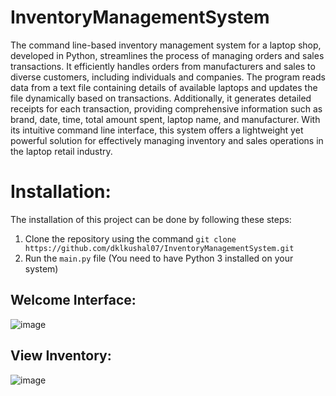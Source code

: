 # InventoryManagementSystem

The command line-based inventory management system for a laptop shop, developed in Python, streamlines the process of managing orders and sales transactions. It efficiently handles orders from manufacturers and sales to diverse customers, including individuals and companies. The program reads data from a text file containing details of available laptops and updates the file dynamically based on transactions. Additionally, it generates detailed receipts for each transaction, providing comprehensive information such as brand, date, time, total amount spent, laptop name, and manufacturer. With its intuitive command line interface, this system offers a lightweight yet powerful solution for effectively managing inventory and sales operations in the laptop retail industry.

# Installation:
The installation of this project can be done by following these steps:

1) Clone the repository using the command `git clone https://github.com/dklkushal07/InventoryManagementSystem.git`
2) Run the `main.py` file (You need to have Python 3 installed on your system)

## Welcome Interface: 
![image](https://github.com/dklkushal07/InventoryManagementSystem/assets/68638711/79004a46-00a7-4798-93eb-b11b4b38f916)

## View Inventory:
![image](https://github.com/dklkushal07/InventoryManagementSystem/assets/68638711/053d8dfb-30c9-4ff5-8a4b-c446ed2bec8b)

